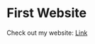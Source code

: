 # First Website

Check out my website: <a href="https://17sergio.github.io/Activities/first%20website/" target="_blank"> Link <a/>
